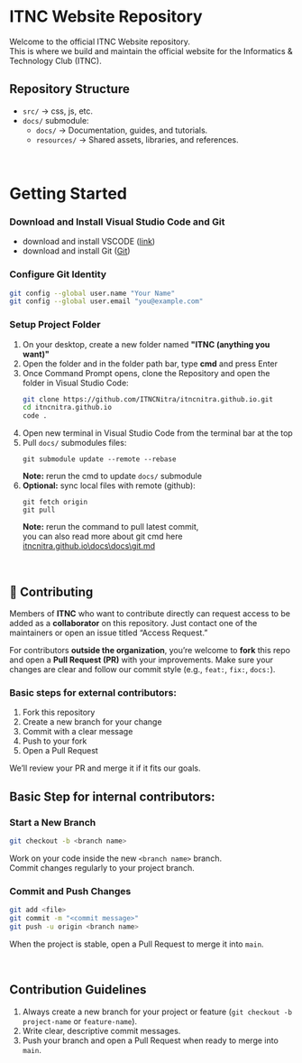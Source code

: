 # ITNC Website Repository
Welcome to the official ITNC Website repository.  
This is where we build and maintain the official website for the Informatics & Technology Club (ITNC).

## Repository Structure
- `src/` → css, js, etc.
- `docs/` submodule:
    - `docs/` → Documentation, guides, and tutorials.
    - `resources/` → Shared assets, libraries, and references.

<br>

# Getting Started
### Download and Install Visual Studio Code and Git
- download and install VSCODE ([link](https://code.visualstudio.com/))
- download and install Git ([Git](https://git-scm.com/downloads))     

### Configure Git Identity
```bash
git config --global user.name "Your Name"
git config --global user.email "you@example.com"
```

### Setup Project Folder
1. On your desktop, create a new folder named **"ITNC (anything you want)"**  
2. Open the folder and in the folder path bar, type **cmd** and press Enter  
3. Once Command Prompt opens, clone the Repository and open the folder in Visual Studio Code:
    ```bash
    git clone https://github.com/ITNCNitra/itncnitra.github.io.git
    cd itncnitra.github.io
    code .
    ```
4. Open new terminal in Visual Studio Code from the terminal bar at the top
5. Pull `docs/` submodules files:
    ```
    git submodule update --remote --rebase
    ```
    **Note:** rerun the cmd to update `docs/` submodule
5. **Optional:** sync local files with remote (github):
    ```
    git fetch origin
    git pull
    ```
    **Note:** rerun the command to pull latest commit,  
    you can also read more about git cmd here [itncnitra.github.io\docs\docs\git.md](https://github.com/ITNCNitra/ITNC/blob/main/docs/git.md)

<br>

## 🤝 Contributing
Members of **ITNC** who want to contribute directly can request access to be added as a **collaborator** on this repository.
Just contact one of the maintainers or open an issue titled “Access Request.”

For contributors **outside the organization**, you’re welcome to **fork** this repo and open a **Pull Request (PR)** with your improvements. Make sure your changes are clear and follow our commit style (e.g., `feat:`, `fix:`, `docs:`).

### Basic steps for external contributors:
1. Fork this repository  
2. Create a new branch for your change  
3. Commit with a clear message  
4. Push to your fork  
5. Open a Pull Request

We’ll review your PR and merge it if it fits our goals.

## Basic Step for internal contributors:
### Start a New Branch
```bash
git checkout -b <branch name>
```

Work on your code inside the new `<branch name>` branch.   
Commit changes regularly to your project branch.

### Commit and Push Changes

```bash
git add <file>
git commit -m "<commit message>"
git push -u origin <branch name>
```

When the project is stable, open a Pull Request to merge it into `main`.

<br>

## Contribution Guidelines
1. Always create a new branch for your project or feature (`git checkout -b project-name` or `feature-name`).
2. Write clear, descriptive commit messages.
3. Push your branch and open a Pull Request when ready to merge into `main`.